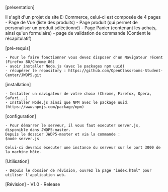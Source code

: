 [présentation]

Il s'agit d'un projet de site E-Commerce, celui-ci est composée de 4 pages
    - Page de Vue   (liste des produits)
    - Page produit  (qui permet de personaliser un produit séléctionné)
    - Page Panier   (contenant les achats, ainsi qu'un formulaire)
    - page de validation de commande (Contient le récapitulatif)

[pré-requis]

    - Pour le faire fonctionner vous devez disposer d'un Navigateur récent (Firefox 80/Chrome 86)
    - avoir installer Node.js (avec le packages npm uuid)
    - récupérer le repository : https://github.com/OpenClassrooms-Student-Center/JWDP5.git

[installation]

    - Installer un navigateur de votre choix (Chrome, Firefox, Opera, Safari...)
    - Installer Node.js ainsi que NPM avec le package uuid. (https://www.npmjs.com/package/npm)

[configuration]

    - Pour démarrer le serveur, il vous faut executer server.js, disponible dans JWDP5-master.
    Depuis le dossier JWDP5-master et via la commande :
    $node server.js

    Celui-ci devrais éxecuter une instance du serveur sur le port 3000 de la machine hôte.

[Utilisation]

    - Depuis le dossier de révision, ouvrez la page "index.html" pour utiliser l'application web.

[Révision]
    - V1.0 - Release